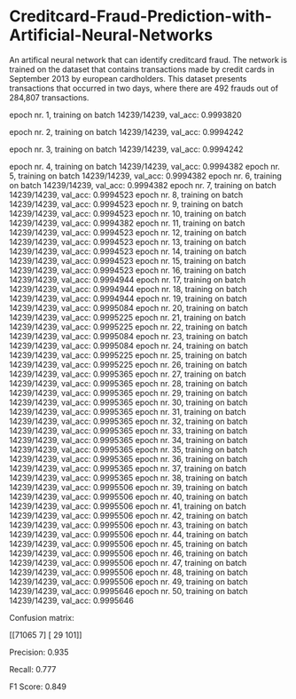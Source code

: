 # Creditcard-Fraud-Prediction-with-Artificial-Neural-Networks
An artifical neural network that can identify creditcard fraud. The network is trained on the dataset that contains transactions made by credit cards in September 2013 by european cardholders. This dataset presents transactions that occurred in two days, where there are 492 frauds out of 284,807 transactions.


epoch nr. 1, training on batch 14239/14239, val_acc: 0.9993820

epoch nr. 2, training on batch 14239/14239, val_acc: 0.9994242

epoch nr. 3, training on batch 14239/14239, val_acc: 0.9994242

epoch nr. 4, training on batch 14239/14239, val_acc: 0.9994382
epoch nr. 5, training on batch 14239/14239, val_acc: 0.9994382
epoch nr. 6, training on batch 14239/14239, val_acc: 0.9994382
epoch nr. 7, training on batch 14239/14239, val_acc: 0.9994523
epoch nr. 8, training on batch 14239/14239, val_acc: 0.9994523
epoch nr. 9, training on batch 14239/14239, val_acc: 0.9994523
epoch nr. 10, training on batch 14239/14239, val_acc: 0.9994382
epoch nr. 11, training on batch 14239/14239, val_acc: 0.9994523
epoch nr. 12, training on batch 14239/14239, val_acc: 0.9994523
epoch nr. 13, training on batch 14239/14239, val_acc: 0.9994523
epoch nr. 14, training on batch 14239/14239, val_acc: 0.9994523
epoch nr. 15, training on batch 14239/14239, val_acc: 0.9994523
epoch nr. 16, training on batch 14239/14239, val_acc: 0.9994944
epoch nr. 17, training on batch 14239/14239, val_acc: 0.9994944
epoch nr. 18, training on batch 14239/14239, val_acc: 0.9994944
epoch nr. 19, training on batch 14239/14239, val_acc: 0.9995084
epoch nr. 20, training on batch 14239/14239, val_acc: 0.9995225
epoch nr. 21, training on batch 14239/14239, val_acc: 0.9995225
epoch nr. 22, training on batch 14239/14239, val_acc: 0.9995084
epoch nr. 23, training on batch 14239/14239, val_acc: 0.9995084
epoch nr. 24, training on batch 14239/14239, val_acc: 0.9995225
epoch nr. 25, training on batch 14239/14239, val_acc: 0.9995225
epoch nr. 26, training on batch 14239/14239, val_acc: 0.9995365
epoch nr. 27, training on batch 14239/14239, val_acc: 0.9995365
epoch nr. 28, training on batch 14239/14239, val_acc: 0.9995365
epoch nr. 29, training on batch 14239/14239, val_acc: 0.9995365
epoch nr. 30, training on batch 14239/14239, val_acc: 0.9995365
epoch nr. 31, training on batch 14239/14239, val_acc: 0.9995365
epoch nr. 32, training on batch 14239/14239, val_acc: 0.9995365
epoch nr. 33, training on batch 14239/14239, val_acc: 0.9995365
epoch nr. 34, training on batch 14239/14239, val_acc: 0.9995365
epoch nr. 35, training on batch 14239/14239, val_acc: 0.9995365
epoch nr. 36, training on batch 14239/14239, val_acc: 0.9995365
epoch nr. 37, training on batch 14239/14239, val_acc: 0.9995365
epoch nr. 38, training on batch 14239/14239, val_acc: 0.9995506
epoch nr. 39, training on batch 14239/14239, val_acc: 0.9995506
epoch nr. 40, training on batch 14239/14239, val_acc: 0.9995506
epoch nr. 41, training on batch 14239/14239, val_acc: 0.9995506
epoch nr. 42, training on batch 14239/14239, val_acc: 0.9995506
epoch nr. 43, training on batch 14239/14239, val_acc: 0.9995506
epoch nr. 44, training on batch 14239/14239, val_acc: 0.9995506
epoch nr. 45, training on batch 14239/14239, val_acc: 0.9995506
epoch nr. 46, training on batch 14239/14239, val_acc: 0.9995506
epoch nr. 47, training on batch 14239/14239, val_acc: 0.9995506
epoch nr. 48, training on batch 14239/14239, val_acc: 0.9995506
epoch nr. 49, training on batch 14239/14239, val_acc: 0.9995646
epoch nr. 50, training on batch 14239/14239, val_acc: 0.9995646

Confusion matrix: 

[[71065     7]
 [   29   101]]

 Precision: 0.935

 Recall: 0.777

 F1 Score: 0.849
